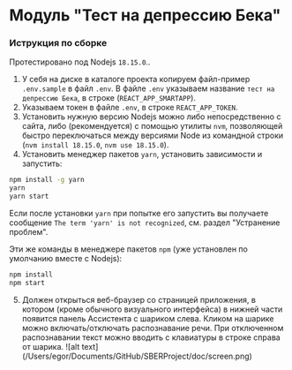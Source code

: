 # Модуль "Тест на депрессию Бека"

### Иструкция по сборке
Протестировано под Nodejs `18.15.0`..

1. У себя на диске в каталоге проекта копируем файл-пример `.env.sample` в файл `.env`. В файле `.env` указываем название `тест на депрессию Бека`, в строке (`REACT_APP_SMARTAPP`).
2. Указываем токен в файле `.env`, в строке `REACT_APP_TOKEN`.
3. Установить нужную версию Nodejs можно либо непосредственно с сайта, либо (рекомендуется) с помощью утилиты `nvm`, позволяющей быстро переключаться между версиями Node из командной строки (`nvm install 18.15.0`, `nvm use 18.15.0`).
4. Установить менеджер пакетов `yarn`, установить зависимости и запустить:
   
```bash
npm install -g yarn
yarn
yarn start
```
Если после установки `yarn` при попытке его запустить вы получаете сообщение `The term 'yarn' is not recognized`, см. раздел "Устранение проблем".

Эти же команды в менеджере пакетов `npm` (уже установлен по умолчанию вместе с Nodejs):

```bash
npm install
npm start
```
5. Должен открыться веб-браузер со страницей приложения, в котором (кроме обычного визуального интерфейса) в нижней части появится панель Ассистента с шариком слева. Кликом на шарике можно включать/отключать распознавание речи. При отключенном распознавании текст можно вводить с клавиатуры в строке справа от шарика.
   ![alt text] (/Users/egor/Documents/GitHub/SBERProject/doc/screen.png)
